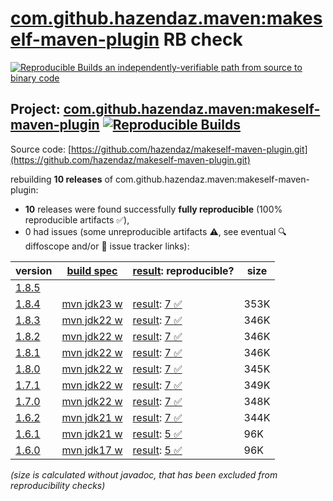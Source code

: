 [com.github.hazendaz.maven:makeself-maven-plugin](https://central.sonatype.com/artifact/com.github.hazendaz.maven/makeself-maven-plugin/versions) RB check
=======

[![Reproducible Builds](https://reproducible-builds.org/images/logos/rb.svg) an independently-verifiable path from source to binary code](https://reproducible-builds.org/)

## Project: [com.github.hazendaz.maven:makeself-maven-plugin](https://central.sonatype.com/artifact/com.github.hazendaz.maven/makeself-maven-plugin/versions) [![Reproducible Builds](https://img.shields.io/endpoint?url=https://raw.githubusercontent.com/jvm-repo-rebuild/reproducible-central/master/content/com/github/hazendaz/maven/makeself-maven-plugin/badge.json)](https://github.com/jvm-repo-rebuild/reproducible-central/blob/master/content/com/github/hazendaz/maven/makeself-maven-plugin/README.md)

Source code: [https://github.com/hazendaz/makeself-maven-plugin.git](https://github.com/hazendaz/makeself-maven-plugin.git)

rebuilding **10 releases** of com.github.hazendaz.maven:makeself-maven-plugin:
- **10** releases were found successfully **fully reproducible** (100% reproducible artifacts :white_check_mark:),
- 0 had issues (some unreproducible artifacts :warning:, see eventual :mag: diffoscope and/or :memo: issue tracker links):

| version | [build spec](/BUILDSPEC.md) | [result](https://reproducible-builds.org/docs/jvm/): reproducible? | size |
| -- | --------- | ------ | -- |
| [1.8.5](https://central.sonatype.com/artifact/com.github.hazendaz.maven/makeself-maven-plugin/1.8.5/pom) | | | |
| [1.8.4](https://central.sonatype.com/artifact/com.github.hazendaz.maven/makeself-maven-plugin/1.8.4/pom) | [mvn jdk23 w](makeself-maven-plugin-1.8.4.buildspec) | [result](makeself-maven-plugin-1.8.4.buildinfo): [7 :white_check_mark: ](makeself-maven-plugin-1.8.4.buildcompare) | 353K |
| [1.8.3](https://central.sonatype.com/artifact/com.github.hazendaz.maven/makeself-maven-plugin/1.8.3/pom) | [mvn jdk22 w](makeself-maven-plugin-1.8.3.buildspec) | [result](makeself-maven-plugin-1.8.3.buildinfo): [7 :white_check_mark: ](makeself-maven-plugin-1.8.3.buildcompare) | 346K |
| [1.8.2](https://central.sonatype.com/artifact/com.github.hazendaz.maven/makeself-maven-plugin/1.8.2/pom) | [mvn jdk22 w](makeself-maven-plugin-1.8.2.buildspec) | [result](makeself-maven-plugin-1.8.2.buildinfo): [7 :white_check_mark: ](makeself-maven-plugin-1.8.2.buildcompare) | 346K |
| [1.8.1](https://central.sonatype.com/artifact/com.github.hazendaz.maven/makeself-maven-plugin/1.8.1/pom) | [mvn jdk22 w](makeself-maven-plugin-1.8.1.buildspec) | [result](makeself-maven-plugin-1.8.1.buildinfo): [7 :white_check_mark: ](makeself-maven-plugin-1.8.1.buildcompare) | 346K |
| [1.8.0](https://central.sonatype.com/artifact/com.github.hazendaz.maven/makeself-maven-plugin/1.8.0/pom) | [mvn jdk22 w](makeself-maven-plugin-1.8.0.buildspec) | [result](makeself-maven-plugin-1.8.0.buildinfo): [7 :white_check_mark: ](makeself-maven-plugin-1.8.0.buildcompare) | 345K |
| [1.7.1](https://central.sonatype.com/artifact/com.github.hazendaz.maven/makeself-maven-plugin/1.7.1/pom) | [mvn jdk22 w](makeself-maven-plugin-1.7.1.buildspec) | [result](makeself-maven-plugin-1.7.1.buildinfo): [7 :white_check_mark: ](makeself-maven-plugin-1.7.1.buildcompare) | 349K |
| [1.7.0](https://central.sonatype.com/artifact/com.github.hazendaz.maven/makeself-maven-plugin/1.7.0/pom) | [mvn jdk22 w](makeself-maven-plugin-1.7.0.buildspec) | [result](makeself-maven-plugin-1.7.0.buildinfo): [7 :white_check_mark: ](makeself-maven-plugin-1.7.0.buildcompare) | 348K |
| [1.6.2](https://central.sonatype.com/artifact/com.github.hazendaz.maven/makeself-maven-plugin/1.6.2/pom) | [mvn jdk21 w](makeself-maven-plugin-1.6.2.buildspec) | [result](makeself-maven-plugin-1.6.2.buildinfo): [7 :white_check_mark: ](makeself-maven-plugin-1.6.2.buildcompare) | 344K |
| [1.6.1](https://central.sonatype.com/artifact/com.github.hazendaz.maven/makeself-maven-plugin/1.6.1/pom) | [mvn jdk21 w](makeself-maven-plugin-1.6.1.buildspec) | [result](makeself-maven-plugin-1.6.1.buildinfo): [5 :white_check_mark: ](makeself-maven-plugin-1.6.1.buildcompare) | 96K |
| [1.6.0](https://central.sonatype.com/artifact/com.github.hazendaz.maven/makeself-maven-plugin/1.6.0/pom) | [mvn jdk17 w](makeself-maven-plugin-1.6.0.buildspec) | [result](makeself-maven-plugin-1.6.0.buildinfo): [5 :white_check_mark: ](makeself-maven-plugin-1.6.0.buildcompare) | 96K |

<i>(size is calculated without javadoc, that has been excluded from reproducibility checks)</i>
